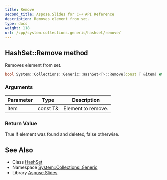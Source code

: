 ```yaml
---
title: Remove
second_title: Aspose.Slides for C++ API Reference
description: Removes element from set.
type: docs
weight: 118
url: /cpp/system.collections.generic/hashset/remove/
---
```

## HashSet::Remove method


Removes element from set.

```cpp
bool System::Collections::Generic::HashSet<T>::Remove(const T &item) override
```


### Arguments

| Parameter | Type | Description |
| --- | --- | --- |
| item | const T\& | Element to remove. |

### Return Value

True if element was found and deleted, false otherwise.

## See Also

* Class [HashSet](../)
* Namespace [System::Collections::Generic](../../)
* Library [Aspose.Slides](../../../)
